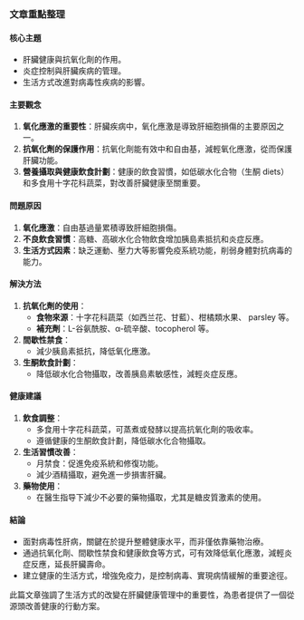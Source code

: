 ### 文章重點整理

#### 核心主題
- 肝臟健康與抗氧化劑的作用。
- 炎症控制與肝臟疾病的管理。
- 生活方式改進對病毒性疾病的影響。

#### 主要觀念
1. **氧化應激的重要性**：肝臟疾病中，氧化應激是導致肝細胞損傷的主要原因之一。
2. **抗氧化劑的保護作用**：抗氧化劑能有效中和自由基，減輕氧化應激，從而保護肝臟功能。
3. **營養攝取與健康飲食計劃**：健康的飲食習慣，如低碳水化合物（生酮 diets）和多食用十字花科蔬菜，對改善肝臟健康至關重要。

#### 問題原因
1. **氧化應激**：自由基過量累積導致肝細胞損傷。
2. **不良飲食習慣**：高糖、高碳水化合物飲食增加胰島素抵抗和炎症反應。
3. **生活方式因素**：缺乏運動、壓力大等影響免疫系統功能，削弱身體對抗病毒的能力。

#### 解決方法
1. **抗氧化劑的使用**：
   - **食物來源**：十字花科蔬菜（如西兰花、甘藍）、柑橘類水果、 parsley 等。
   - **補充劑**：L-谷氨酰胺、α-硫辛酸、tocopherol 等。
2. **間歇性禁食**：
   - 減少胰島素抵抗，降低氧化應激。
3. **生酮飲食計劃**：
   - 降低碳水化合物攝取，改善胰島素敏感性，減輕炎症反應。

#### 健康建議
1. **飲食調整**：
   - 多食用十字花科蔬菜，可蒸煮或發酵以提高抗氧化劑的吸收率。
   - 遵循健康的生酮飲食計劃，降低碳水化合物攝取。
2. **生活習慣改善**：
   - 月禁食：促進免疫系統和修復功能。
   - 減少酒精攝取，避免進一步損害肝臟。
3. **藥物使用**：
   - 在醫生指导下減少不必要的藥物攝取，尤其是糖皮質激素的使用。

#### 結論
- 面對病毒性肝病，關鍵在於提升整體健康水平，而非僅依靠藥物治療。
- 通過抗氧化劑、間歇性禁食和健康飲食等方式，可有效降低氧化應激，減輕炎症反應，延長肝臟壽命。
- 建立健康的生活方式，增強免疫力，是控制病毒、實現病情緩解的重要途徑。

此篇文章強調了生活方式的改變在肝臟健康管理中的重要性，為患者提供了一個從源頭改善健康的行動方案。